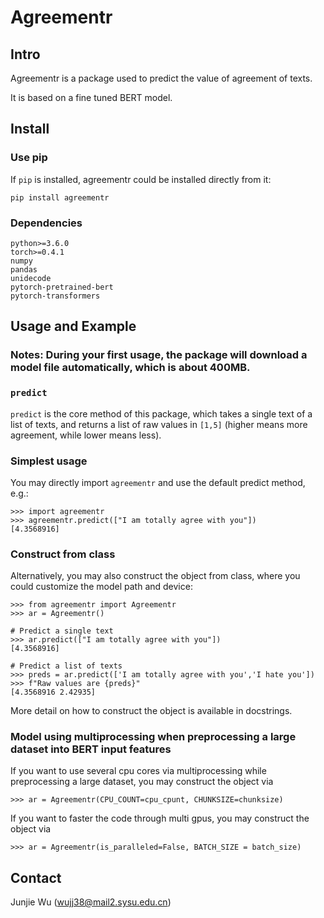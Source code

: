 # Agreementr

## Intro
Agreementr is a package used to predict the value of agreement of texts.

It is based on a fine tuned BERT model.
## Install 

### Use pip
If `pip` is installed, agreementr could be installed directly from it:

    pip install agreementr

### Dependencies
	python>=3.6.0
	torch>=0.4.1
	numpy
	pandas
	unidecode
	pytorch-pretrained-bert
	pytorch-transformers
	


## Usage and Example

### Notes: During your first usage, the package will download a model file automatically, which is about 400MB.

### `predict`
`predict` is the core method of this package, 
which takes a single text of a list of texts, and returns a list of raw values in `[1,5]` (higher means more agreement, while lower means less).

### Simplest usage

You may directly import `agreementr` and use the default predict method, e.g.:

    >>> import agreementr
    >>> agreementr.predict(["I am totally agree with you"])
    [4.3568916]
    
### Construct from class
Alternatively, you may also construct the object from class, where you could customize the model path and device:
 
	>>> from agreementr import Agreementr
	>>> ar = Agreementr()
	
	# Predict a single text
	>>> ar.predict(["I am totally agree with you"])
	[4.3568916]
	
	# Predict a list of texts
	>>> preds = ar.predict(['I am totally agree with you','I hate you'])
    >>> f"Raw values are {preds}"
    [4.3568916 2.42935]



More detail on how to construct the object is available in docstrings.

### Model using multiprocessing when preprocessing a large dataset into BERT input features 
If you want to use several cpu cores via multiprocessing while preprocessing a large dataset, you may construct the object via

    >>> ar = Agreementr(CPU_COUNT=cpu_cpunt, CHUNKSIZE=chunksize)

If you want to faster the code through multi gpus, you may construct the object via

    >>> ar = Agreementr(is_paralleled=False, BATCH_SIZE = batch_size)


## Contact
Junjie Wu (wujj38@mail2.sysu.edu.cn)
